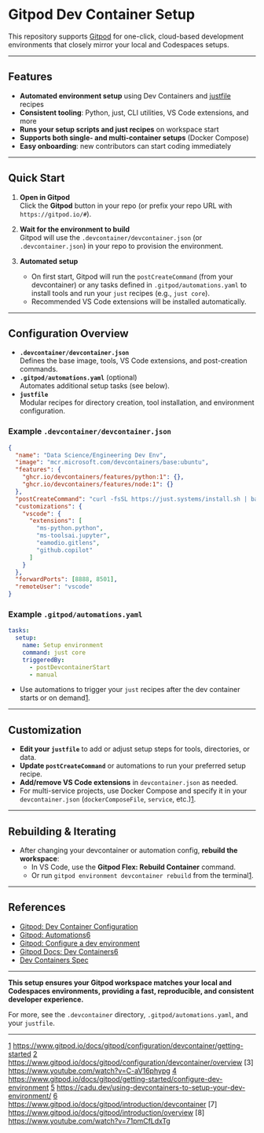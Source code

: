 # Gitpod Dev Container Setup

This repository supports [Gitpod](https://www.gitpod.io/) for one-click, cloud-based development environments that closely mirror your local and Codespaces setups.

---

## Features

- **Automated environment setup** using Dev Containers and [justfile](https://just.systems/) recipes
- **Consistent tooling**: Python, just, CLI utilities, VS Code extensions, and more
- **Runs your setup scripts and just recipes** on workspace start
- **Supports both single- and multi-container setups** (Docker Compose)
- **Easy onboarding**: new contributors can start coding immediately

---

## Quick Start

1. **Open in Gitpod**  
   Click the **Gitpod** button in your repo (or prefix your repo URL with `https://gitpod.io/#`).

2. **Wait for the environment to build**  
   Gitpod will use the `.devcontainer/devcontainer.json` (or `.devcontainer.json`) in your repo to provision the environment.

3. **Automated setup**  
   - On first start, Gitpod will run the `postCreateCommand` (from your devcontainer) or any tasks defined in `.gitpod/automations.yaml` to install tools and run your `just` recipes (e.g., `just core`).
   - Recommended VS Code extensions will be installed automatically.

---

## Configuration Overview

- **`.devcontainer/devcontainer.json`**  
  Defines the base image, tools, VS Code extensions, and post-creation commands.
- **`.gitpod/automations.yaml`** (optional)  
  Automates additional setup tasks (see below).
- **`justfile`**  
  Modular recipes for directory creation, tool installation, and environment configuration.

### Example `.devcontainer/devcontainer.json`
```json
{
  "name": "Data Science/Engineering Dev Env",
  "image": "mcr.microsoft.com/devcontainers/base:ubuntu",
  "features": {
    "ghcr.io/devcontainers/features/python:1": {},
    "ghcr.io/devcontainers/features/node:1": {}
  },
  "postCreateCommand": "curl -fsSL https://just.systems/install.sh | bash -s -- --to /usr/local/bin && just core",
  "customizations": {
    "vscode": {
      "extensions": [
        "ms-python.python",
        "ms-toolsai.jupyter",
        "eamodio.gitlens",
        "github.copilot"
      ]
    }
  },
  "forwardPorts": [8888, 8501],
  "remoteUser": "vscode"
}
```

### Example `.gitpod/automations.yaml`
```yaml
tasks:
  setup:
    name: Setup environment
    command: just core
    triggeredBy:
      - postDevcontainerStart
      - manual
```
- Use automations to trigger your `just` recipes after the dev container starts or on demand[1][6].

---

## Customization

- **Edit your `justfile`** to add or adjust setup steps for tools, directories, or data.
- **Update `postCreateCommand`** or automations to run your preferred setup recipe.
- **Add/remove VS Code extensions** in `devcontainer.json` as needed.
- For multi-service projects, use Docker Compose and specify it in your `devcontainer.json` (`dockerComposeFile`, `service`, etc.)[1][2].

---

## Rebuilding & Iterating

- After changing your devcontainer or automation config, **rebuild the workspace**:
  - In VS Code, use the **Gitpod Flex: Rebuild Container** command.
  - Or run `gitpod environment devcontainer rebuild` from the terminal[1][4].

---

## References

- [Gitpod: Dev Container Configuration][2]
- [Gitpod: Automations][1][6]
- [Gitpod: Configure a dev environment][4]
- [Gitpod Docs: Dev Containers][2][6]
- [Dev Containers Spec][5]

---

**This setup ensures your Gitpod workspace matches your local and Codespaces environments, providing a fast, reproducible, and consistent developer experience.**  

For more, see the `.devcontainer` directory, `.gitpod/automations.yaml`, and your `justfile`.

---

[1]: https://www.gitpod.io/docs/gitpod/configuration/devcontainer/getting-started  
[2]: https://www.gitpod.io/docs/gitpod/configuration/devcontainer/overview  
[4]: https://www.gitpod.io/docs/gitpod/getting-started/configure-dev-environment  
[5]: https://cadu.dev/using-devcontainers-to-setup-your-dev-environment/  
[6]: https://www.gitpod.io/docs/gitpod/introduction/devcontainer

[1] https://www.gitpod.io/docs/gitpod/configuration/devcontainer/getting-started
[2] https://www.gitpod.io/docs/gitpod/configuration/devcontainer/overview
[3] https://www.youtube.com/watch?v=C-aV16phypg
[4] https://www.gitpod.io/docs/gitpod/getting-started/configure-dev-environment
[5] https://cadu.dev/using-devcontainers-to-setup-your-dev-environment/
[6] https://www.gitpod.io/docs/gitpod/introduction/devcontainer
[7] https://www.gitpod.io/docs/gitpod/introduction/overview
[8] https://www.youtube.com/watch?v=71pmCfLdxTg